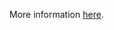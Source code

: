 More information [here](https://docs.prismacloud.io/en/enterprise-edition/policy-reference/google-cloud-policies/google-cloud-networking-policies/bc-google-cloud-2-38).
